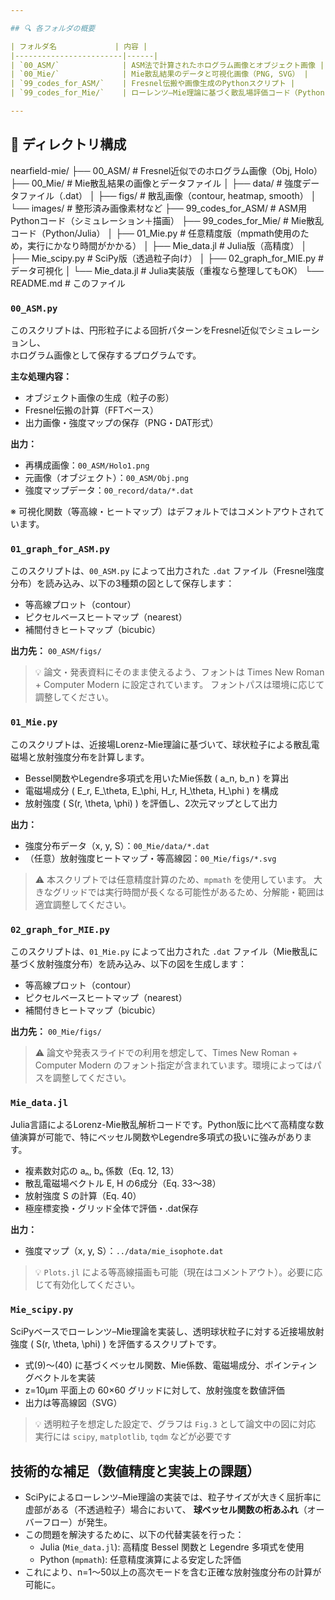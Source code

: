 ```yaml
---

## 🔍 各フォルダの概要

| フォルダ名             | 内容 |
|------------------------|------|
| `00_ASM/`              | ASM法で計算されたホログラム画像とオブジェクト画像 |
| `00_Mie/`              | Mie散乱結果のデータと可視化画像（PNG, SVG） |
| `99_codes_for_ASM/`    | Fresnel伝搬や画像生成のPythonスクリプト |
| `99_codes_for_Mie/`    | ローレンツ–Mie理論に基づく散乱場評価コード（Python, Julia） |

---
```


## 📁 ディレクトリ構成
nearfield-mie/
├── 00_ASM/ # Fresnel近似でのホログラム画像（Obj, Holo）
├── 00_Mie/ # Mie散乱結果の画像とデータファイル
│ ├── data/ # 強度データファイル（.dat）
│ ├── figs/ # 散乱画像（contour, heatmap, smooth）
│ └── images/ # 整形済み画像素材など
├── 99_codes_for_ASM/ # ASM用Pythonコード（シミュレーション＋描画）
├── 99_codes_for_Mie/ # Mie散乱コード（Python/Julia）
│ ├── 01_Mie.py # 任意精度版（mpmath使用のため，実行にかなり時間がかかる）
│ ├── Mie_data.jl # Julia版（高精度）
│ ├── Mie_scipy.py # SciPy版（透過粒子向け）
│ ├── 02_graph_for_MIE.py # データ可視化
│ └── Mie_data.jl # Julia実装版（重複なら整理してもOK）
└── README.md # このファイル

### `00_ASM.py`

このスクリプトは、円形粒子による回折パターンをFresnel近似でシミュレーションし、  
ホログラム画像として保存するプログラムです。  

**主な処理内容：**
- オブジェクト画像の生成（粒子の影）
- Fresnel伝搬の計算（FFTベース）
- 出力画像・強度マップの保存（PNG・DAT形式）

**出力：**
- 再構成画像：`00_ASM/Holo1.png`
- 元画像（オブジェクト）：`00_ASM/Obj.png`
- 強度マップデータ：`00_record/data/*.dat`

※ 可視化関数（等高線・ヒートマップ）はデフォルトではコメントアウトされています。

### `01_graph_for_ASM.py`

このスクリプトは、`00_ASM.py` によって出力された `.dat` ファイル（Fresnel強度分布）を読み込み、以下の3種類の図として保存します：

- 等高線プロット（contour）
- ピクセルベースヒートマップ（nearest）
- 補間付きヒートマップ（bicubic）

**出力先：** `00_ASM/figs/`

> 💡 論文・発表資料にそのまま使えるよう、フォントは Times New Roman + Computer Modern に設定されています。
> フォントパスは環境に応じて調整してください。


### `01_Mie.py`

このスクリプトは、近接場Lorenz-Mie理論に基づいて、球状粒子による散乱電磁場と放射強度分布を計算します。

- Bessel関数やLegendre多項式を用いたMie係数 \( a_n, b_n \) を算出
- 電磁場成分 \( E_r, E_\theta, E_\phi, H_r, H_\theta, H_\phi \) を構成
- 放射強度 \( S(r, \theta, \phi) \) を評価し、2次元マップとして出力

**出力：**
- 強度分布データ（x, y, S）：`00_Mie/data/*.dat`
- （任意）放射強度ヒートマップ・等高線図：`00_Mie/figs/*.svg`

> ⚠️ 本スクリプトでは任意精度計算のため、`mpmath` を使用しています。
> 大きなグリッドでは実行時間が長くなる可能性があるため、分解能・範囲は適宜調整してください。


### `02_graph_for_MIE.py`

このスクリプトは、`01_Mie.py` によって出力された `.dat` ファイル（Mie散乱に基づく放射強度分布）を読み込み、以下の図を生成します：

- 等高線プロット（contour）
- ピクセルベースヒートマップ（nearest）
- 補間付きヒートマップ（bicubic）

**出力先：** `00_Mie/figs/`

> ⚠️ 論文や発表スライドでの利用を想定して、Times New Roman + Computer Modern のフォント指定が含まれています。環境によってはパスを調整してください。


### `Mie_data.jl`

Julia言語によるLorenz-Mie散乱解析コードです。Python版に比べて高精度な数値演算が可能で、特にベッセル関数やLegendre多項式の扱いに強みがあります。

- 複素数対応の aₙ, bₙ 係数（Eq. 12, 13）
- 散乱電磁場ベクトル E, H の6成分（Eq. 33〜38）
- 放射強度 S の計算（Eq. 40）
- 極座標変換・グリッド全体で評価・.dat保存

**出力：**
- 強度マップ（x, y, S）：`../data/mie_isophote.dat`

> 💡 `Plots.jl` による等高線描画も可能（現在はコメントアウト）。必要に応じて有効化してください。


### `Mie_scipy.py`

SciPyベースでローレンツ–Mie理論を実装し、透明球状粒子に対する近接場放射強度 \( S(r, \theta, \phi) \) を評価するスクリプトです。

- 式(9)〜(40) に基づくベッセル関数、Mie係数、電磁場成分、ポインティングベクトルを実装
- z=10μm 平面上の 60×60 グリッドに対して、放射強度を数値評価
- 出力は等高線図（SVG）

> 💡 透明粒子を想定した設定で、グラフは `Fig.3` として論文中の図に対応
> 実行には `scipy`, `matplotlib`, `tqdm` などが必要です


## 技術的な補足（数値精度と実装上の課題）

- SciPyによるローレンツ–Mie理論の実装では、粒子サイズが大きく屈折率に虚部がある（不透過粒子）場合において、
  **球ベッセル関数の桁あふれ**（オーバーフロー）が発生。
- この問題を解決するために、以下の代替実装を行った：
  - Julia (`Mie_data.jl`): 高精度 Bessel 関数と Legendre 多項式を使用
  - Python (`mpmath`): 任意精度演算による安定した評価
- これにより、n=1〜50以上の高次モードを含む正確な放射強度分布の計算が可能に。

